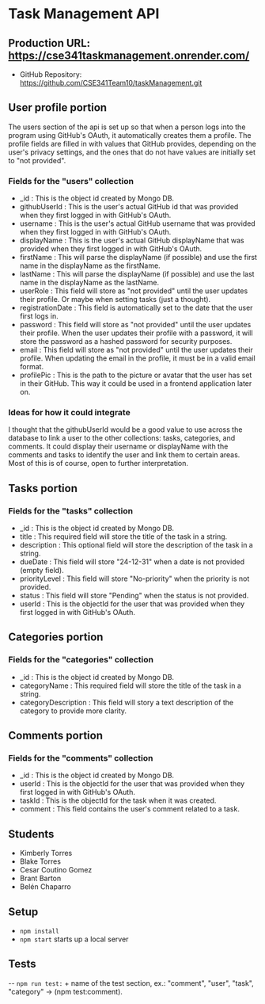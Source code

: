 # Task Management API

## Production URL: https://cse341taskmanagement.onrender.com/

-   GitHub Repository: https://github.com/CSE341Team10/taskManagement.git

## User profile portion

The users section of the api is set up so that when a person logs into the program using GitHub's OAuth, it automatically creates them a profile.
The profile fields are filled in with values that GitHub provides, depending on the user's privacy settings, and the ones that do not have values are initially set to "not provided".

### Fields for the "users" collection

-   \_id : This is the object id created by Mongo DB.
-   githubUserId : This is the user's actual GitHub id that was provided when they first logged in with GitHub's OAuth.
-   username : This is the user's actual GitHub username that was provided when they first logged in with GitHub's OAuth.
-   displayName : This is the user's actual GitHub displayName that was provided when they first logged in with GitHub's OAuth.
-   firstName : This will parse the displayName (if possible) and use the first name in the displayName as the firstName.
-   lastName : This will parse the displayName (if possible) and use the last name in the displayName as the lastName.
-   userRole : This field will store as "not provided" until the user updates their profile. Or maybe when setting tasks (just a thought).
-   registrationDate : This field is automatically set to the date that the user first logs in.
-   password : This field will store as "not provided" until the user updates their profile. When the user updates their profile with a password, it will store the password as a hashed password for security purposes.
-   email : This field will store as "not provided" until the user updates their profile. When updating the email in the profile, it must be in a valid email format.
-   profilePic : This is the path to the picture or avatar that the user has set in their GitHub. This way it could be used in a frontend application later on.

### Ideas for how it could integrate

I thought that the githubUserId would be a good value to use across the database to link a user to the other collections: tasks, categories, and comments.
It could display their username or displayName with the comments and tasks to identify the user and link them to certain areas. Most of this is of course,
open to further interpretation.

## Tasks portion

### Fields for the "tasks" collection

-   \_id : This is the object id created by Mongo DB.
-   title : This required field will store the title of the task in a string.
-   description : This optional field will store the description of the task in a string.
-   dueDate : This field will store "24-12-31" when a date is not provided (empty field).
-   priorityLevel : This field will store "No-priority" when the priority is not provided.
-   status : This field will store "Pending" when the status is not provided.
-   userId : This is the objectId for the user that was provided when they first logged in with GitHub's OAuth.

## Categories portion

### Fields for the "categories" collection

-   \_id : This is the object id created by Mongo DB.
-   categoryName : This required field will store the title of the task in a string.
-   categoryDescription : This field will story a text description of the category to provide more clarity.

## Comments portion

### Fields for the "comments" collection

-   \_id : This is the object id created by Mongo DB.
-   userId : This is the objectId for the user that was provided when they first logged in with GitHub's OAuth.
-   taskId : This is the objectId for the task when it was created.
-   comment : This field contains the user's comment related to a task.

## Students

-   Kimberly Torres
-   Blake Torres
-   Cesar Coutino Gomez
-   Brant Barton
-   Belén Chaparro

## Setup

-   `npm install`
-   `npm start` starts up a local server

## Tests

-- `npm run test:` + name of the test section, ex.: "comment", "user", "task", "category" → (npm test:comment).
